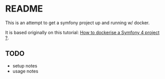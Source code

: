# README

This is an attempt to get a symfony project up and running w/ docker.

It is based originally on this tutorial: 
[How to dockerise a Symfony 4 project ?](https://knplabs.com/en/blog/how-to-dockerise-a-symfony-4-project).

## TODO

 * setup notes
 * usage notes